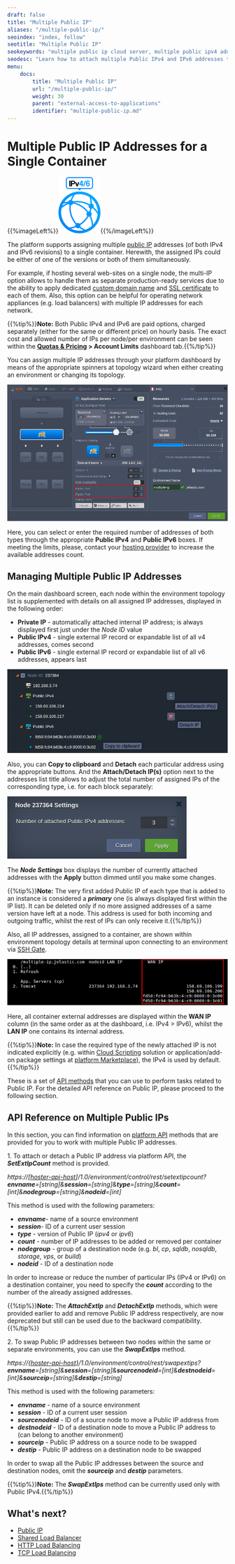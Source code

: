 ```yaml
---
draft: false
title: "Multiple Public IP"
aliases: "/multiple-public-ip/"
seoindex: "index, follow"
seotitle: "Multiple Public IP"
seokeywords: "multiple public ip cloud server, multiple public ipv4 addresses, public ipv6 multiple addresses, multiple public ip cloud hosting, assign multiple public ip to one container, multiple public ip for cloud server, hosting multiple websites on one ip, hosting multiple websites on one ipv6, multiple public ip 4 addresses per container, multiple public ipv6 addresses per container, ipv6 multiple addresses, multiple public ipv4 addresses per container, hosting multiple websites on one ipv4, attach multiple public ip"
seodesc: "Learn how to attach multiple Public IPv4 and IPv6 addresses to your container instances. Run multiple IPs to host several websites on a single node by using numerous SSL certificates associated with specific IPs. "
menu: 
    docs:
        title: "Multiple Public IP"
        url: "/multiple-public-ip/"
        weight: 30
        parent: "external-access-to-applications"
        identifier: "multiple-public-ip.md"
---
```


# Multiple Public IP Addresses for a Single Container

{{%imageLeft%}}![multiple public IP](01-multiple-public-ip.png){{%/imageLeft%}}

The platform supports assigning multiple [public IP](/public-ip/) addresses (of both IPv4 and IPv6 revisions) to a single container. Herewith, the assigned IPs could be either of one of the versions or both of them simultaneously.

For example, if hosting several web-sites on a single node, the multi-IP option allows to handle them as separate production-ready services due to the ability to apply dedicated [custom domain name](/custom-domains/) and [SSL certificate](/secure-sockets-layer/) to each of them. Also, this option can be helpful for operating network appliances (e.g. load balancers) with multiple IP addresses for each network.

{{%tip%}}**Note:** Both Public IPv4 and IPv6 are paid options, charged separately (either for the same or different price) on hourly basis. The exact cost and allowed number of IPs per node/per environment can be seen within the **[Quotas & Pricing](/resource-consumption/#how-much-do-resources-cost) &gt; Account Limits** dashboard tab.{{%/tip%}}

You can assign multiple IP addresses through your platform dashboard by means of the appropriate spinners at topology wizard when either creating an environment or changing its topology.

![wizard add multiple IP](02-wizard-add-multiple-ip.png)

Here, you can select or enter the required number of addresses of both types through the appropriate **Public IPv4** and **Public IPv6** boxes. If meeting the limits, please, contact your [hosting provider](https://www.virtuozzo.com/application-platform-partners/) to increase the available addresses count.


## Managing Multiple Public IP Addresses

On the main dashboard screen, each node within the environment topology list is supplemented with details on all assigned IP addresses, displayed in the following order: 

* **Private IP** - automatically attached internal IP address; is always displayed first just under the *Node ID* value
* **Public IPv4** - single external IP record or expandable list of all v4 addresses, comes second
* **Public IPv6** - single external IP record or expandable list of all v6 addresses, appears last

![dashboard managing multiple IP](03-dashboard-managing-multiple-ip.png)

Also, you can **Copy to clipboard** and **Detach** each particular address using the appropriate buttons. And the **Attach/Detach IP(s)** option next to the addresses list title allows to adjust the total number of assigned IPs of the corresponding type, i.e. for each block separately:

![change number of public IPs](04-change-number-of-public-ip.png)

The ***Node Settings*** box displays the number of currently attached addresses with the **Apply** button dimmed until you make some changes.

{{%tip%}}**Note:** The very first added Public IP of each type that is added to an instance is considered a ***primary*** one (is always displayed first within the IP list). It can be deleted only if no more assigned addresses of a same version have left at a node. This address is used for both incoming and outgoing traffic, whilst the rest of IPs can only receive it.{{%/tip%}}

Also, all IP addresses, assigned to a container, are shown within environment topology details at terminal upon connecting to an environment via [SSH Gate](/ssh-access/). 

![multiple public IP in SSH](05-multiple-public-ip-in-ssh.png)

Here, all container external addresses are displayed within the **WAN IP** column (in the same order as at the dashboard, i.e. IPv4 > IPv6), whilst the **LAN IP** one contains its internal address.

{{%tip%}}**Note:** In case the required type of the newly attached IP is not indicated explicitly (e.g. within [Cloud Scripting](https://docs.cloudscripting.com/) solution or application/add-on package settings at [platform Marketplace](/marketplace/)), the IPv4 is used by default.{{%/tip%}}

These is a set of [API methods](/api-overview/) that you can use to perform tasks related to Public IP. For the detailed API reference on Public IP, please proceed to the following section.


## API Reference on Multiple Public IPs

In this section, you can find information on [platform API](https://www.virtuozzo.com/application-platform-api-docs/) methods that are provided for you to work with multiple Public IP addresses.

1\. To attach or detach a Public IP address via platform API, the ***SetExtIpCount*** method is provided.

_https://[[hoster-api-host](/paas-hosting-providers/)]/1.0/environment/control/rest/setextipcount?**envname**=[string]&**session**=[string]&**type**=[string]&**count**=[int]&**nodegroup**=[string]&**nodeid**=[int]_

This method is used with the following parameters:

* ***envname***- name of a source environment     
* ***session***- ID of a current user session
* ***type*** - version of Public IP (*ipv4* or *ipv6*)
* ***count*** - number of IP addresses to be added or removed per container 
* ***nodegroup*** - group of a destination node (e.g. *bl*, *cp*, *sqldb*, *nosqldb*, *storage*, *vps*, or *build*)
* ***nodeid*** - ID of a destination node 
 
In order to increase or reduce the number of particular IPs (IPv4 or IPv6) on a destination container, you need to specify the ***count*** according to the number of the already assigned addresses. 

{{%tip%}}**Note:** The ***AttachExtIp*** and ***DetachExtIp*** methods, which were provided earlier to add and remove Public IP address respectively, are now deprecated but still can be used due to the backward compatibility.{{%/tip%}}

2\. To swap Public IP addresses between two nodes within the same or separate environments, you can use the ***SwapExtIps*** method.
  
_https://[{hoster-api-host}](/paas-hosting-providers/)/1.0/environment/control/rest/swapextips?**envname**=[string]&**session**=[string]&**sourcenodeid**=[int]&**destnodeid**=[int]&**sourceip**=[string]&**destip**=[string]_

This method is used with the following parameters:  

* ***envname*** - name of a source environment
* ***session*** - ID of a current user session
* ***sourcenodeid*** - ID of a source node to move a Public IP address from
* ***destnodeid*** - ID of a destination node to move a Public IP address to (can belong to another environment)
* ***sourceip*** - Public IP address on a source node to be swapped
* ***destip*** - Public IP address on a destination node to be swapped

In order to swap all the Public IP addresses between the source and destination nodes, omit the ***sourceip*** and ***destip*** parameters.

{{%tip%}}**Note:** The ***SwapExtIps*** method can be currently used only with Public IPv4.{{%/tip%}}


## What's next?

* [Public IP](/public-ip/)
* [Shared Load Balancer](/shared-load-balancer/)
* [HTTP Load Balancing](/load-balancing/)
* [TCP Load Balancing](/tcp-load-balancing/)